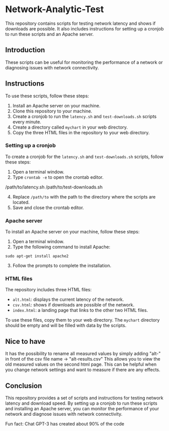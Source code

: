 # Network-Analytic-Test

This repository contains scripts for testing network latency and shows if downloads are possible. It also includes instructions for setting up a cronjob to run these scripts and an Apache server.

## Introduction

These scripts can be useful for monitoring the performance of a network or diagnosing issues with network connectivity.

## Instructions

To use these scripts, follow these steps:

1. Install an Apache server on your machine.
2. Clone this repository to your machine.
3. Create a cronjob to run the `latency.sh` and `test-downloads.sh` scripts every minute.
4. Create a directory called `mychart` in your web directory.
5. Copy the three HTML files in the repository to your web directory.

### Setting up a cronjob

To create a cronjob for the `latency.sh` and `test-downloads.sh` scripts, follow these steps:

1. Open a terminal window.
2. Type `crontab -e` to open the crontab editor.

/path/to/latency.sh
/path/to/test-downloads.sh

4. Replace `/path/to` with the path to the directory where the scripts are located.
5. Save and close the crontab editor.

### Apache server

To install an Apache server on your machine, follow these steps:

1. Open a terminal window.
2. Type the following command to install Apache:

`sudo apt-get install apache2`


3. Follow the prompts to complete the installation.

### HTML files

The repository includes three HTML files:

- `alt.html`: displays the current latency of the network.
- `csv.html`: shows if downloads are possible of the network.
- `index.html`: a landing page that links to the other two HTML files.

To use these files, copy them to your web directory. The `mychart` directory should be empty and will be filled with data by the scripts.

## Nice to have

It has the possibility to rename all measured values by simply adding "alt-" in front of the csv file name -> "alt-results.csv" This allows you to view the old measured values on the second html page. This can be helpful when you change network settings and want to measure if there are any effects. 

## Conclusion

This repository provides a set of scripts and instructions for testing network latency and download speed. By setting up a cronjob to run these scripts and installing an Apache server, you can monitor the performance of your network and diagnose issues with network connectivity.

Fun fact: Chat GPT-3 has created about 90% of the code 
